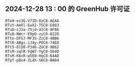 ## 2024-12-28 13 : 00 的 GreenHub 许可证
```
RTw9-ez3G-V7ID-8zC8-AEAA
RTuY-AmXl-EwX2-TSC8-E803
RTuD-cJ3a-75jd-4IC8-9F86
RTu8-NWcr-E9pO-zyC8-022D
RTte-DFGJ-MF3S-ZzC8-4BB6
RTtR-ABgi-iJ4y-POC8-74ED
RTt5-8lD0-P3d6-ZUC8-9B62
RTsM-sqlR-VqW7-YgC8-564D
RTsM-K6cR-w5E8-HqC8-64AD
RTpf-pQx4-ZLdX-S6C8-BA04
```

